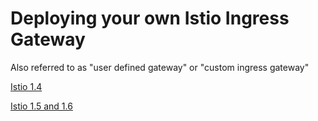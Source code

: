 # Deploying your own Istio Ingress Gateway

Also referred to as "user defined gateway" or "custom ingress gateway"

[Istio 1.4](custom-istio-ingress-1.4.md)

[Istio 1.5 and 1.6](custom-istio-ingress-1.5.md)
